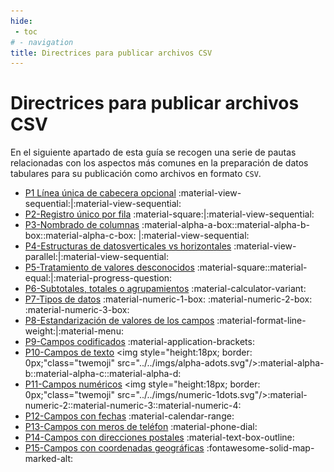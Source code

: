 ```yaml
---
hide:
 - toc
# - navigation
title: Directrices para publicar archivos CSV
---
```


# Directrices para publicar archivos CSV

En el siguiente apartado de esta guía se recogen una serie de pautas relacionadas con los aspectos más comunes en la preparación de datos tabulares para su publicación como archivos en formato `CSV`.

- [P1 Línea única de cabecera opcional](P01_Línea_única_cabecera_opcional.md) :material-view-sequential:|:material-view-sequential:
- [P2-Registro único por fila](P02_Registro_único_por_fila.md) :material-square:|:material-view-sequential:
- [P3-Nombrado de columnas](P03_Nombrado_de_columnas.md) :material-alpha-a-box::material-alpha-b-box::material-alpha-c-box: |:material-view-sequential:
- [P4-Estructuras de datosverticales vs horizontales](P04_Estructuras_de_datosverticales_vs_horizontales.md) :material-view-parallel:|:material-view-sequential:
- [P5-Tratamiento de valores desconocidos](P05_Tratamiento_de_valores_desconocidos.md) :material-square::material-equal:|:material-progress-question:
- [P6-Subtotales, totales o agrupamientos](P06_Subtotales_totales_o_agrupamientos.md) :material-calculator-variant:
- [P7-Tipos de datos](P07_Tipos_de_datos.md) :material-numeric-1-box: :material-numeric-2-box: :material-numeric-3-box:
- [P8-Estandarización de valores de los campos](P08_Estandarización_de_valores_de_los_campos.md) :material-format-line-weight:|:material-menu:
- [P9-Campos codificados](P09_Campos_codificados.md) :material-application-brackets:
- [P10-Campos de texto](P10_Campos_de_texto.md) <img style="height:18px; border: 0px;"class="twemoji" src="../../imgs/alpha-adots.svg"/>:material-alpha-b::material-alpha-c::material-alpha-d:
- [P11-Campos numéricos](P11_Campos_numéricos.md)  <img style="height:18px; border: 0px;"class="twemoji" src="../../imgs/numeric-1dots.svg"/>:material-numeric-2::material-numeric-3::material-numeric-4:
- [P12-Campos con fechas](P12_Campos_con_fechas.md) :material-calendar-range:
- [P13-Campos con meros de teléfon](P13_Campos_con_meros_de_teléfon.md) :material-phone-dial:
- [P14-Campos con direcciones postales](P14_Campos_con_direcciones_postales.md) :material-text-box-outline:
- [P15-Campos con coordenadas geográficas](P15_Campos_con_coordenadas_geográficas.md) :fontawesome-solid-map-marked-alt: